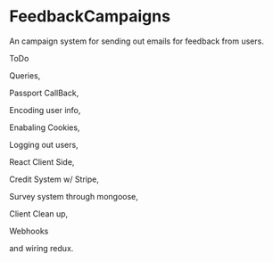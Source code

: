 # FeedbackCampaigns
An campaign system for sending out emails for feedback from users. 

ToDo

Queries, 

Passport CallBack, 

Encoding user info,

Enabaling Cookies, 

Logging out users,

React Client Side, 

Credit System w/ Stripe,

Survey system through mongoose,

Client Clean up,

Webhooks 

and wiring redux.